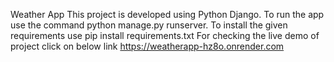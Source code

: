 Weather App This project is developed using Python Django. 
To run the app use the command python manage.py runserver.
To install the given requirements use pip install requirements.txt 
For checking the live demo of project click on below link 
https://weatherapp-hz8o.onrender.com

